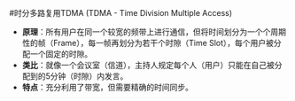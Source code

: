 #时分多路复用TDMA    (TDMA - Time Division Multiple Access)
* **原理**：所有用户在同一个较宽的频带上进行通信，但将时间划分为一个个周期性的帧（Frame），每一帧再划分为若干个时隙（Time Slot），每个用户被分配一个固定的时隙。
*   **类比**：就像一个会议室（信道），主持人规定每个人（用户）只能在自己被分配到的5分钟（时隙）内发言。
*   **特点**：充分利用了带宽，但需要精确的时间同步。
